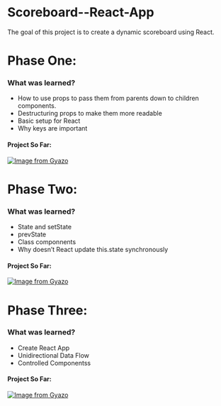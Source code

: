 # Scoreboard--React-App
The goal of this project is to create a dynamic scoreboard using React.


# Phase One: 
  <h3> What was learned? </h3>
      <ul>
  <li>How to use props to pass them from parents down to children components.</li>
  <li>Destructuring props to make them more readable </li>
  <li>Basic setup for React </li>
  <li> Why keys are important </li>
   </ul>
      
   <h4>Project So Far: </h4>
   
[![Image from Gyazo](https://i.gyazo.com/05e9577688302fef0f56ff21b6418d64.gif)](https://gyazo.com/05e9577688302fef0f56ff21b6418d64)

# Phase Two: 

   <h3> What was learned? </h3>
      <ul>
  <li>State and setState</li>
  <li>prevState</li>
  <li> Class componnents </li>
  <li> Why doesn’t React update this.state synchronously </li>
   </ul>
   
   <h4>Project So Far: </h4>
   
[![Image from Gyazo](https://i.gyazo.com/18a9539cce8b812ab98889724c7e5ecb.gif)](https://gyazo.com/18a9539cce8b812ab98889724c7e5ecb)

# Phase Three: 

   <h3> What was learned?  </h3>
      <ul>
  <li>Create React App</li>
  <li>Unidirectional Data Flow</li>
  <li> Controlled Componentss </li>
   </ul>
   
   <h4>Project So Far: </h4>
   
[![Image from Gyazo](https://i.gyazo.com/83e0149839a719d3f07374c0a6a063fd.gif)](https://gyazo.com/83e0149839a719d3f07374c0a6a063fd)


